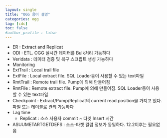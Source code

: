 ```yaml
---
layout: single
title: "OGG 용어 설명"
categories: ogg
tag: [cdc]
toc: false
#author_profile : false
---
```


* ER : Extract and Replicat
* ODI : ETL. OGG 실시간 데이터를 Bulk처리 가능하다
* Veridata : 데이터 검증 및 복구 스크립트 생성 가능하다
* Monitoring
* ExtTrail : Local trail file
* ExtFile : Local extract file. SQL Loader등이 사용할 수 있는 text파일
* RmtTrail : Remote trail file. Pump에 의해 만들어짐
* RmtFile : Remote extract file. Pump에 의해 만들어짐. SQL Loader등이 사용할 수 있는 text파일
* Checkpoint : Extract/Pump/Replicat의 current read position을 가지고 있다.  파일 또는 테이블로 관리 가능하다
* Lag time 
    * Replicat : 소스 사용자 commit ~ 타겟 Insert 시간
* ASUUMETARTGETDEFS : 소스-타겟 컬럼 정보가 동일하다. 12.2이후는 필요없음